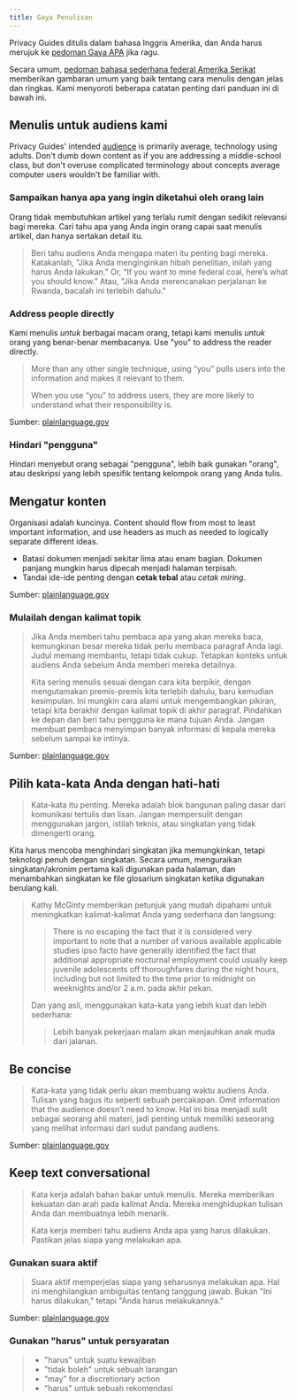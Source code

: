 ```yaml
---
title: Gaya Penulisan
---
```


Privacy Guides ditulis dalam bahasa Inggris Amerika, dan Anda harus merujuk ke [pedoman Gaya APA](https://apastyle.apa.org/style-grammar-guidelines/grammar) jika ragu.

Secara umum, [pedoman bahasa sederhana federal Amerika Serikat](https://www.plainlanguage.gov/guidelines/) memberikan gambaran umum yang baik tentang cara menulis dengan jelas dan ringkas. Kami menyoroti beberapa catatan penting dari panduan ini di bawah ini.

## Menulis untuk audiens kami

Privacy Guides' intended [audience](https://www.plainlanguage.gov/guidelines/audience/) is primarily average, technology using adults. Don't dumb down content as if you are addressing a middle-school class, but don't overuse complicated terminology about concepts average computer users wouldn't be familiar with.

### Sampaikan hanya apa yang ingin diketahui oleh orang lain

Orang tidak membutuhkan artikel yang terlalu rumit dengan sedikit relevansi bagi mereka. Cari tahu apa yang Anda ingin orang capai saat menulis artikel, dan hanya sertakan detail itu.

> Beri tahu audiens Anda mengapa materi itu penting bagi mereka. Katakanlah, "Jika Anda menginginkan hibah penelitian, inilah yang harus Anda lakukan." Or, “If you want to mine federal coal, here’s what you should know.” Atau, "Jika Anda merencanakan perjalanan ke Rwanda, bacalah ini terlebih dahulu."

### Address people directly

Kami menulis *untuk* berbagai macam orang, tetapi kami menulis *untuk* orang yang benar-benar membacanya. Use "you" to address the reader directly.

> More than any other single technique, using “you” pulls users into the information and makes it relevant to them.
> 
> When you use “you” to address users, they are more likely to understand what their responsibility is.

Sumber: [plainlanguage.gov](https://www.plainlanguage.gov/guidelines/audience/address-the-user/)

### Hindari "pengguna"

Hindari menyebut orang sebagai "pengguna", lebih baik gunakan "orang", atau deskripsi yang lebih spesifik tentang kelompok orang yang Anda tulis.

## Mengatur konten

Organisasi adalah kuncinya. Content should flow from most to least important information, and use headers as much as needed to logically separate different ideas.

- Batasi dokumen menjadi sekitar lima atau enam bagian. Dokumen panjang mungkin harus dipecah menjadi halaman terpisah.
- Tandai ide-ide penting dengan **cetak tebal** atau *cetak miring*.

Sumber: [plainlanguage.gov](https://www.plainlanguage.gov/guidelines/design/)

### Mulailah dengan kalimat topik

> Jika Anda memberi tahu pembaca apa yang akan mereka baca, kemungkinan besar mereka tidak perlu membaca paragraf Anda lagi. Judul memang membantu, tetapi tidak cukup. Tetapkan konteks untuk audiens Anda sebelum Anda memberi mereka detailnya.
> 
> Kita sering menulis sesuai dengan cara kita berpikir, dengan mengutamakan premis-premis kita terlebih dahulu, baru kemudian kesimpulan. Ini mungkin cara alami untuk mengembangkan pikiran, tetapi kita berakhir dengan kalimat topik di akhir paragraf. Pindahkan ke depan dan beri tahu pengguna ke mana tujuan Anda. Jangan membuat pembaca menyimpan banyak informasi di kepala mereka sebelum sampai ke intinya.

Sumber: [plainlanguage.gov](https://www.plainlanguage.gov/guidelines/organize/have-a-topic-sentence/)

## Pilih kata-kata Anda dengan hati-hati

> Kata-kata itu penting. Mereka adalah blok bangunan paling dasar dari komunikasi tertulis dan lisan. Jangan mempersulit dengan menggunakan jargon, istilah teknis, atau singkatan yang tidak dimengerti orang.

Kita harus mencoba menghindari singkatan jika memungkinkan, tetapi teknologi penuh dengan singkatan. Secara umum, menguraikan singkatan/akronim pertama kali digunakan pada halaman, dan menambahkan singkatan ke file glosarium singkatan ketika digunakan berulang kali.

> Kathy McGinty memberikan petunjuk yang mudah dipahami untuk meningkatkan kalimat-kalimat Anda yang sederhana dan langsung:
> 
> > There is no escaping the fact that it is considered very important to note that a number of various available applicable studies ipso facto have generally identified the fact that additional appropriate nocturnal employment could usually keep juvenile adolescents off thoroughfares during the night hours, including but not limited to the time prior to midnight on weeknights and/or 2 a.m. pada akhir pekan.
> 
> Dan yang asli, menggunakan kata-kata yang lebih kuat dan lebih sederhana:
> 
> > Lebih banyak pekerjaan malam akan menjauhkan anak muda dari jalanan.

## Be concise

> Kata-kata yang tidak perlu akan membuang waktu audiens Anda. Tulisan yang bagus itu seperti sebuah percakapan. Omit information that the audience doesn’t need to know. Hal ini bisa menjadi sulit sebagai seorang ahli materi, jadi penting untuk memiliki seseorang yang melihat informasi dari sudut pandang audiens.

Sumber: [plainlanguage.gov](https://www.plainlanguage.gov/guidelines/concise/)

## Keep text conversational

> Kata kerja adalah bahan bakar untuk menulis. Mereka memberikan kekuatan dan arah pada kalimat Anda. Mereka menghidupkan tulisan Anda dan membuatnya lebih menarik.
> 
> Kata kerja memberi tahu audiens Anda apa yang harus dilakukan. Pastikan jelas siapa yang melakukan apa.

### Gunakan suara aktif

> Suara aktif memperjelas siapa yang seharusnya melakukan apa. Hal ini menghilangkan ambiguitas tentang tanggung jawab. Bukan "Ini harus dilakukan," tetapi "Anda harus melakukannya."

Sumber: [plainlanguage.gov](https://www.plainlanguage.gov/guidelines/conversational/use-active-voice/)

### Gunakan "harus" untuk persyaratan

> - "harus" untuk suatu kewajiban
> - "tidak boleh" untuk sebuah larangan
> - “may” for a discretionary action
> - "harus" untuk sebuah rekomendasi
